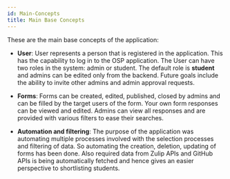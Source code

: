 ```yaml
---
id: Main-Concepts
title: Main Base Concepts
---
```


These are the main base concepts of the application:

- **User**: User represents a person that is registered in the application. This has the capability to log in to the OSP application. The User can have two roles in the system: admin or student. The default role is **student** and admins can be edited only from the backend. Future goals include the ability to invite other admins and admin approval requests.

- **Forms**: Forms can be created, edited, published, closed by admins and can be filled by the target users of the form. Your own form responses can be viewed and edited. Admins can view all responses and are provided with various filters to ease their searches.

- **Automation and filtering**: The purpose of the application was automating multiple processes involved with the selection processes and filtering of data. So automating the creation, deletion, updating of forms has been done. Also required data from Zulip APIs and GitHub APIs is being automatically fetched and hence gives an easier perspective to shortlisting students.